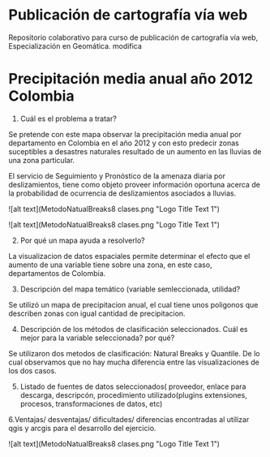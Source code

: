 # Publicación de cartografía vía web
Repositorio colaborativo para curso de publicación de cartografía vía web, Especialización en Geomática. 
modifica
# Precipitación media anual año 2012 Colombia

1. Cuál es el problema a tratar?

Se pretende con este mapa observar la precipitación media anual por departamento en Colombia en el año 2012 y con esto predecir zonas suceptibles a desastres naturales resultado de un aumento en las lluvias de una zona particular. 

El servicio de Seguimiento y Pronóstico de la amenaza diaria por deslizamientos, tiene como objeto proveer información oportuna acerca de la probabilidad de ocurrencia de deslizamientos asociados a lluvias.

![alt text](MetodoNatualBreaks8 clases.png "Logo Title Text 1")

![alt text](MetodoNatualBreaks8 clases.png "Logo Title Text 1")

2. Por qué un mapa ayuda a resolverlo?

La visualizacion de datos espaciales permite determinar el efecto que el aumento de una variable tiene sobre una zona, en este caso, departamentos de Colombia. 

3. Descripción del mapa temático (variable semleccionada, utilidad?

Se utilizó un mapa de precipitacion anual, el cual tiene unos poligonos que describen zonas con igual cantidad de precipitacion. 

4. Descripción de los métodos de clasificación seleccionados. Cuál es mejor para la variable seleccionada? por qué?

Se utilizaron dos metodos de clasificación: Natural Breaks y Quantile. De lo cual observamos que no hay mucha diferencia entre las visualizaciones de los dos casos. 

5. Listado de fuentes de datos seleccionados( proveedor, enlace para descarga, descripcón, procedimiento utilizado(plugins extensiones, procesos, transformaciones de datos, etc)



6.Ventajas/ desventajas/ dificultades/ diferencias encontradas al utilizar qgis y arcgis para el desarrollo del ejercicio.

![alt text](MetodoNatualBreaks8 clases.png "Logo Title Text 1")
